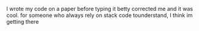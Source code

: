 I wrote my code on a paper before typing it betty corrected me and it was cool. for someone who always rely on stack code tounderstand, I think im getting there
